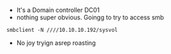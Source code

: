 - It's a Domain controller DC01
- nothing super obvious. Goingg to try to access smb
```
smbclient -N ////10.10.10.192/sysvol
```
- No joy tryign asrep  roasting
```

```